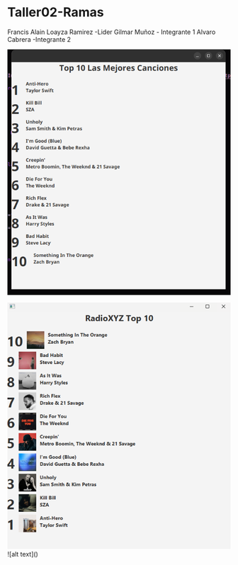 # Taller02-Ramas


Francis Alain Loayza Ramirez -Lider
Gilmar Muñoz - Integrante 1
Alvaro Cabrera -Integrante 2

![alt text](image.png)

<img title="a title" alt="Alt text" src="images/capturaIntegrante1.png">
![alt text](<Captura de pantalla 2025-05-21 140004.png>)